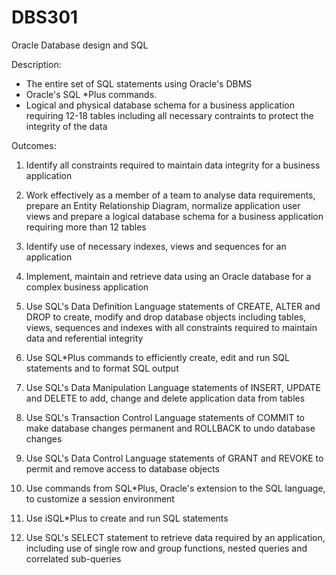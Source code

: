 # DBS301
Oracle Database design and SQL

Description:
- The entire set of SQL statements using Oracle's DBMS
- Oracle's SQL *Plus commands.
- Logical and physical database schema for a business application requiring 12-18 tables including all necessary contraints to protect the integrity of the data


Outcomes:
1. Identify all constraints required to maintain data integrity for a business application

2. Work effectively as a member of a team to analyse data requirements, prepare an Entity Relationship Diagram, normalize application user views and prepare a logical database schema for a business application requiring more than 12 tables

3. Identify use of necessary indexes, views and sequences for an application

4. Implement, maintain and retrieve data using an Oracle database for a complex business application

5. Use SQL's Data Definition Language statements of CREATE, ALTER and DROP to create, modify and drop database objects including tables, views, sequences and indexes with all constraints required to maintain data and referential integrity

6. Use SQL*Plus commands to efficiently create, edit and run SQL statements and to format SQL output

7. Use SQL's Data Manipulation Language statements of INSERT, UPDATE and DELETE to add, change and delete application data from tables

8. Use SQL's Transaction Control Language statements of COMMIT to make database changes permanent and ROLLBACK to undo database changes

9. Use SQL's Data Control Language statements of GRANT and REVOKE to permit and remove access to database objects

10. Use commands from SQL*Plus, Oracle's extension to the SQL language, to customize a session environment

11. Use iSQL*Plus to create and run SQL statements

12. Use SQL's SELECT statement to retrieve data required by an application, including use of single row and group functions, nested queries and correlated sub-queries
